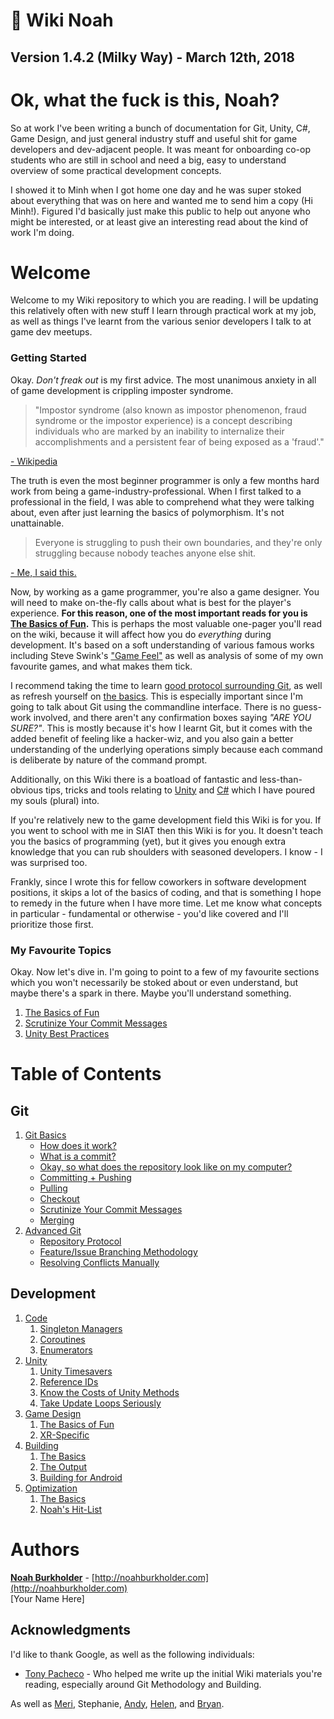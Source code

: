 # :milky_way: Wiki Noah

## Version 1.4.2 (Milky Way) - March 12th, 2018

# Ok, what the fuck is this, Noah?

So at work I've been writing a bunch of documentation for Git, Unity, C#, Game Design, and just general industry stuff and useful shit for game developers and dev-adjacent people. It was meant for onboarding co-op students who are still in school and need a big, easy to understand overview of some practical development concepts.

I showed it to Minh when I got home one day and he was super stoked about everything that was on here and wanted me to send him a copy (Hi Minh!). Figured I'd basically just make this public to help out anyone who might be interested, or at least give an interesting read about the kind of work I'm doing.

# Welcome

Welcome to my Wiki repository to which you are reading. I will be updating this relatively often with new stuff I learn through practical work at my job, as well as things I've learnt from the various senior developers I talk to at game dev meetups.

### Getting Started

Okay. *Don't freak out* is my first advice. The most unanimous anxiety in all of game development is crippling imposter syndrome.

> "Impostor syndrome (also known as impostor phenomenon, fraud syndrome or the impostor experience) is a concept describing individuals who are marked by an inability to internalize their accomplishments and a persistent fear of being exposed as a 'fraud'."

[- Wikipedia](https://en.wikipedia.org/wiki/Impostor_syndrome)

The truth is even the most beginner programmer is only a few months hard work from being a game-industry-professional. When I first talked to a professional in the field, I was able to comprehend what they were talking about, even after just learning the basics of polymorphism. It's not unattainable.

> Everyone is struggling to push their own boundaries, and they're only struggling because nobody teaches anyone else shit.

[- Me, I said this.](http://noahburkholder.com)

Now, by working as a game programmer, you're also a game designer. You will need to make on-the-fly calls about what is best for the player's experience. **For this reason, one of the most important reads for you is [The Basics of Fun](development.md#the-basics-of-fun).** This is perhaps the most valuable one-pager you'll read on the wiki, because it will affect how you do *everything* during development. It's based on a soft understanding of various famous works including Steve Swink's ["Game Feel"](https://en.wikipedia.org/wiki/Game_feel) as well as analysis of some of my own favourite games, and what makes them tick.

I recommend taking the time to learn [good protocol surrounding Git](git.md#repository-protocol), as well as refresh yourself on [the basics](git.md#-git-basics). This is especially important since I'm going to talk about Git using the commandline interface. There is no guess-work involved, and there aren't any confirmation boxes saying *"ARE YOU SURE?"*. This is mostly because it's how I learnt Git, but it comes with the added benefit of feeling like a hacker-wiz, and you also gain a better understanding of the underlying operations simply because each command is deliberate by nature of the command prompt.

Additionally, on this Wiki there is a boatload of fantastic and less-than-obvious tips, tricks and tools relating to [Unity](development.md#-unity) and [C#](development.md#-code) which I have poured my souls (plural) into.

If you're relatively new to the game development field this Wiki is for you. If you went to school with me in SIAT then this Wiki is for you. It doesn't teach you the basics of programming (yet), but it gives you enough extra knowledge that you can rub shoulders with seasoned developers. I know - I was surprised too.

Frankly, since I wrote this for fellow coworkers in software development positions, it skips a lot of the basics of coding, and that is something I hope to remedy in the future when I have more time. Let me know what concepts in particular - fundamental or otherwise - you'd like covered and I'll prioritize those first.

### My Favourite Topics

Okay. Now let's dive in. I'm going to point to a few of my favourite sections which you won't necessarily be stoked about or even understand, but maybe there's a spark in there. Maybe you'll understand something.

1. [The Basics of Fun](development.md#the-basics-of-fun)
2. [Scrutinize Your Commit Messages](git.md#scrutinize-your-commit-messages)
3. [Unity Best Practices](development.md#best-practices)

# Table of Contents

## Git

1. [Git Basics](git.md#-git-basics)
    * [How does it work?](git.md#how-does-it-work)
    * [What is a commit?](git.md#what-is-a-commit)
    * [Okay, so what does the repository look like on my computer?](git.md#okay-so-what-does-the-repository-look-like-on-my-computer)
    * [Committing + Pushing](git.md#committing-pushing)
    * [Pulling](git.md#pulling)
    * [Checkout](git.md#checkout)
    * [Scrutinize Your Commit Messages](git.md#scrutinize-your-commit-messages)
    * [Merging](git.md#merging)
2. [Advanced Git](git.md#-advanced-git)
    * [Repository Protocol](git.md#respository-protocol)
    * [Feature/Issue Branching Methodology](git.md#featureissue-branching-methodology)
    * [Resolving Conflicts Manually](git.md#resolving-conflicts-manually)


## Development

1. [Code](development.md#-code)
    1. [Singleton Managers](development.md#singleton-managers)
    2. [Coroutines](development.md#coroutines)
    3. [Enumerators](development.md#enumerators)
2. [Unity](development.md#-unity)
    1. [Unity Timesavers](development.md#unity-timesavers)
    2. [Reference IDs](development.md#reference-ids)
    3. [Know the Costs of Unity Methods](development.md#know-the-costs-of-unity-methods)
    4. [Take Update Loops Seriously](development.md#take-update-loops-seriously)
3. [Game Design](development.md#game-design)
   1. [The Basics of Fun](development.md#the-basics-of-fun)
   2. [XR-Specific](development.md#xr-specific)
4. [Building](building.md)
    1. [The Basics](building.md#the-basics)
    2. [The Output](building.md#the-output)
    3. [Building for Android](building.md#building-for-android)
5. [Optimization](optimization.md)
    1. [The Basics](optimization.md#the-basics)
    2. [Noah's Hit-List](optimization.md#noahs-hit-list)



# Authors

[**Noah Burkholder**](https://www.linkedin.com/in/nburkhol) - [http://noahburkholder.com](http://noahburkholder.com)  
[Your Name Here]

## Acknowledgments
I'd like to thank Google, as well as the following individuals:

- [Tony Pacheco](https://www.linkedin.com/in/tony-pacheco/) - Who helped me write up the initial Wiki materials you're reading, especially around Git Methodology and Building.

As well as [Meri](https://www.linkedin.com/in/meri-morganov-43818a21/), Stephanie, [Andy](https://www.linkedin.com/in/hao-tang-90947413b/), [Helen](https://www.linkedin.com/in/helen-terry/), and [Bryan](https://www.linkedin.com/in/bryanshen/).
